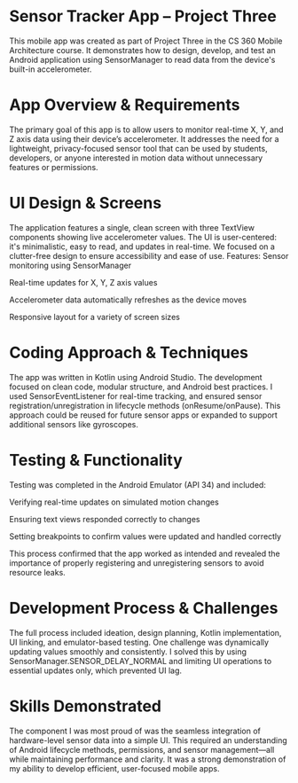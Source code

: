 # Sensor Tracker App – Project Three
This mobile app was created as part of Project Three in the CS 360 Mobile Architecture course. It demonstrates how to design, develop, and test an Android application using SensorManager to read data from the device's built-in accelerometer.
# App Overview & Requirements
The primary goal of this app is to allow users to monitor real-time X, Y, and Z axis data using their device’s accelerometer. It addresses the need for a lightweight, privacy-focused sensor tool that can be used by students, developers, or anyone interested in motion data without unnecessary features or permissions.
# UI Design & Screens
The application features a single, clean screen with three TextView components showing live accelerometer values. The UI is user-centered: it's minimalistic, easy to read, and updates in real-time. We focused on a clutter-free design to ensure accessibility and ease of use.
Features:
Sensor monitoring using SensorManager

Real-time updates for X, Y, Z axis values

Accelerometer data automatically refreshes as the device moves

Responsive layout for a variety of screen sizes
# Coding Approach & Techniques
The app was written in Kotlin using Android Studio. The development focused on clean code, modular structure, and Android best practices. I used SensorEventListener for real-time tracking, and ensured sensor registration/unregistration in lifecycle methods (onResume/onPause). This approach could be reused for future sensor apps or expanded to support additional sensors like gyroscopes.
# Testing & Functionality
Testing was completed in the Android Emulator (API 34) and included:

Verifying real-time updates on simulated motion changes

Ensuring text views responded correctly to changes

Setting breakpoints to confirm values were updated and handled correctly

This process confirmed that the app worked as intended and revealed the importance of properly registering and unregistering sensors to avoid resource leaks.
# Development Process & Challenges
The full process included ideation, design planning, Kotlin implementation, UI linking, and emulator-based testing. One challenge was dynamically updating values smoothly and consistently. I solved this by using SensorManager.SENSOR_DELAY_NORMAL and limiting UI operations to essential updates only, which prevented UI lag.
# Skills Demonstrated
The component I was most proud of was the seamless integration of hardware-level sensor data into a simple UI. This required an understanding of Android lifecycle methods, permissions, and sensor management—all while maintaining performance and clarity. It was a strong demonstration of my ability to develop efficient, user-focused mobile apps.
